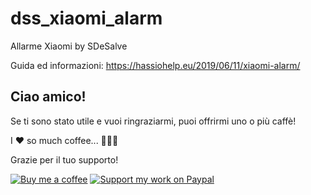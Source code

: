 # dss_xiaomi_alarm
Allarme Xiaomi by SDeSalve

Guida ed informazioni: https://hassiohelp.eu/2019/06/11/xiaomi-alarm/



## Ciao amico! ##

Se ti sono stato utile e vuoi ringraziarmi, puoi offrirmi uno o più caffè! 

I :hearts: so much coffee... :grimacing::grimacing::grimacing:

Grazie per il tuo supporto!

[![Buy me a coffee][buymeacoffee-shield]][buymeacoffee] [![Support my work on Paypal][paypal-shield]][paypal]

[buymeacoffee-shield]: https://www.buymeacoffee.com/assets/img/guidelines/download-assets-sm-2.svg
[buymeacoffee]: https://www.buymeacoffee.com/sdesalve
[paypal-shield]: https://www.paypalobjects.com/en_US/i/btn/btn_donateCC_LG.gif
[paypal]: https://paypal.me/SDeSalve

